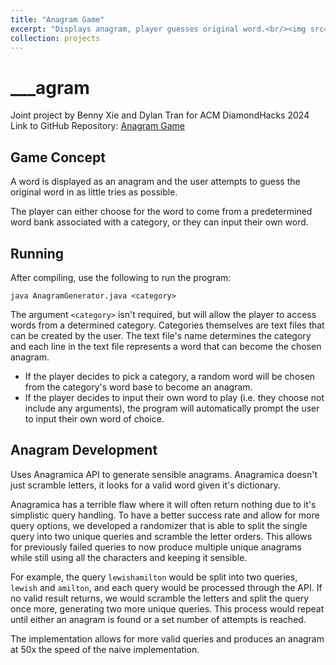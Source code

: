 ```yaml
---
title: "Anagram Game"
excerpt: "Displays anagram, player guesses original word.<br/><img src='/images/anagram.png'>"
collection: projects
---
```


# ___agram
Joint project by Benny Xie and Dylan Tran for ACM DiamondHacks 2024
Link to GitHub Repository: [Anagram Game](https://github.com/dylantrann/anagram_game)

## Game Concept
A word is displayed as an anagram and the user attempts to guess the original word in as little tries as possible.

The player can either choose for the word to come from a predetermined word bank associated with a category, or they can input their own word.

## Running
After compiling, use the following to run the program:

```
java AnagramGenerator.java <category>
```

The argument `<category>` isn't required, but will allow the player to access words from a determined category. Categories themselves are text files that can be created by the user. The text file's name determines the category and each line in the text file represents a word that can become the chosen anagram.

* If the player decides to pick a category, a random word will be chosen from the category's word base to become an anagram.
* If the player decides to input their own word to play (i.e. they choose not include any arguments), the program will automatically prompt the user to input their own word of choice. 

## Anagram Development
Uses Anagramica API to generate sensible anagrams. Anagramica doesn't just scramble letters, it looks for a valid word given it's dictionary. 

Anagramica has a terrible flaw where it will often return nothing due to it's simplistic query handling. To have a better success rate and allow for more query options, we developed a randomizer that is able to split the single query into two unique queries and scramble the letter orders. This allows for previously failed queries to now produce multiple unique anagrams while still using all the characters and keeping it sensible.

For example, the query `lewishamilton` would be split into two queries, `lewish` and  `amilton`, and each query would be processed through the API. If no valid result returns, we would scramble the letters and split the query once more, generating two more unique queries. This process would repeat until either an anagram is found or a set number of attempts is reached.

The implementation allows for more valid queries and produces an anagram at 50x the speed of the naive implementation.